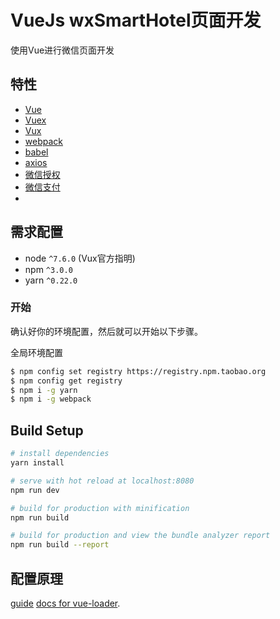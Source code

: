 
# VueJs wxSmartHotel页面开发

使用Vue进行微信页面开发

## 特性
* [Vue]()
* [Vuex]()
* [Vux]()
* [webpack](https://github.com/webpack/webpack)
* [babel](https://github.com/babel/babel)
* [axios]()
* [微信授权]()
* [微信支付]()
* 


## 需求配置
* node `^7.6.0` (Vux官方指明)
* npm `^3.0.0`
* yarn `^0.22.0`

### 开始 ###

确认好你的环境配置，然后就可以开始以下步骤。

全局环境配置
```bash
$ npm config set registry https://registry.npm.taobao.org
$ npm config get registry 
$ npm i -g yarn
$ npm i -g webpack
```


## Build Setup ##

``` bash
# install dependencies
yarn install

# serve with hot reload at localhost:8080
npm run dev

# build for production with minification
npm run build

# build for production and view the bundle analyzer report
npm run build --report
```  
## 配置原理 ##
[guide](http://vuejs-templates.github.io/webpack/) 
[docs for vue-loader](http://vuejs.github.io/vue-loader).
